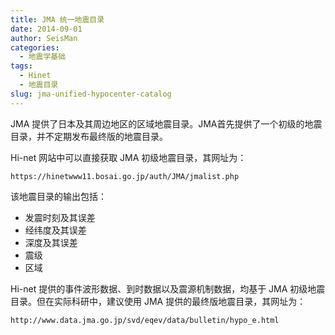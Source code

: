 ```yaml
---
title: JMA 统一地震目录
date: 2014-09-01
author: SeisMan
categories:
  - 地震学基础
tags:
  - Hinet
  - 地震目录
slug: jma-unified-hypocenter-catalog
---
```


JMA 提供了日本及其周边地区的区域地震目录。JMA首先提供了一个初级的地震目录，并不定期发布最终版的地震目录。

Hi-net 网站中可以直接获取 JMA 初级地震目录，其网址为：

    https://hinetwww11.bosai.go.jp/auth/JMA/jmalist.php

该地震目录的输出包括：

-  发震时刻及其误差
-  经纬度及其误差
-  深度及其误差
-  震级
-  区域

Hi-net 提供的事件波形数据、到时数据以及震源机制数据，均基于 JMA 初级地震目录。但在实际科研中，建议使用 JMA 提供的最终版地震目录，其网址为：

    http://www.data.jma.go.jp/svd/eqev/data/bulletin/hypo_e.html

